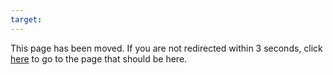 ```yaml
---
target: 
---
```



<!DOCTYPE html>
<html>
    <head>
        <title>Old Page</title>
     <meta charset="UTF-8" />
     <meta http-equiv="refresh" content="3; URL=https://www.hoppersroppers.org/fundamentals/LinuxBasics/9-TextFu.html#" />
   </head>
   <body>
     <p>This page has been moved. If you are not redirected within 3 seconds, click <a href="https://www.hoppersroppers.org/fundamentals/LinuxBasics/9-TextFu.html#">here</a> to go to the page that should be here.</p>
   </body>
</html>

